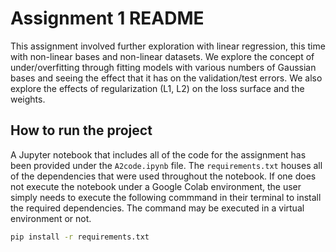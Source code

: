 # Assignment 1 README

This assignment involved further exploration with linear regression, this time with non-linear bases and non-linear datasets. We explore the concept of under/overfitting through fitting models with various numbers of Gaussian bases and seeing the effect that it has on the validation/test errors. We also explore the effects of regularization (L1, L2) on the loss surface and the weights.

## How to run the project

A Jupyter notebook that includes all of the code for the assignment has been provided under the `A2code.ipynb` file. The `requirements.txt` houses all of the dependencies that were used throughout the notebook. If one does not execute the notebook under a Google Colab environment, the user simply needs to execute the following commmand in their terminal to install the required dependencies. The command may be executed in a virtual environment or not.

```bash
pip install -r requirements.txt
```
